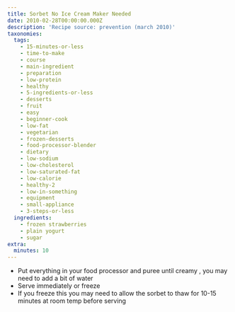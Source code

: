 ```yaml
---
title: Sorbet No Ice Cream Maker Needed
date: 2010-02-28T00:00:00.000Z
description: 'Recipe source: prevention (march 2010)'
taxonomies:
  tags:
    - 15-minutes-or-less
    - time-to-make
    - course
    - main-ingredient
    - preparation
    - low-protein
    - healthy
    - 5-ingredients-or-less
    - desserts
    - fruit
    - easy
    - beginner-cook
    - low-fat
    - vegetarian
    - frozen-desserts
    - food-processor-blender
    - dietary
    - low-sodium
    - low-cholesterol
    - low-saturated-fat
    - low-calorie
    - healthy-2
    - low-in-something
    - equipment
    - small-appliance
    - 3-steps-or-less
  ingredients:
    - frozen strawberries
    - plain yogurt
    - sugar
extra:
  minutes: 10
---
```

 - Put everything in your food processor and puree until creamy , you may need to add a bit of water
 - Serve immediately or freeze
 - If you freeze this you may need to allow the sorbet to thaw for 10-15 minutes at room temp before serving
